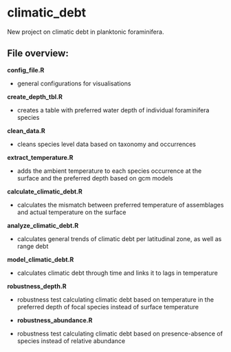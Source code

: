 # climatic_debt

New project on climatic debt in planktonic foraminifera.

## File overview:

**config_file.R**
- general configurations for visualisations

**create_depth_tbl.R**
- creates a table with preferred water depth of individual foraminifera species

**clean_data.R**
- cleans species level data based on taxonomy and occurrences  
  
**extract_temperature.R**
- adds the ambient temperature to each species occurrence at the surface and the preferred depth based on gcm models  
  
**calculate_climatic_debt.R**
- calculates the mismatch between preferred temperature of assemblages and actual temperature on the surface  
  
**analyze_climatic_debt.R**
- calculates general trends of climatic debt per latitudinal zone, as well as range debt  
  
**model_climatic_debt.R**
- calculates climatic debt through time and links it to lags in temperature  
  
**robustness_depth.R**
- robustness test calculating climatic debt based on temperature in the preferred depth of focal species instead of surface temperature  
  
- **robustness_abundance.R**
- robustness test calculating climatic debt based on presence-absence of species instead of relative abundance